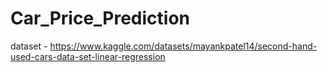 # Car_Price_Prediction

dataset - https://www.kaggle.com/datasets/mayankpatel14/second-hand-used-cars-data-set-linear-regression
